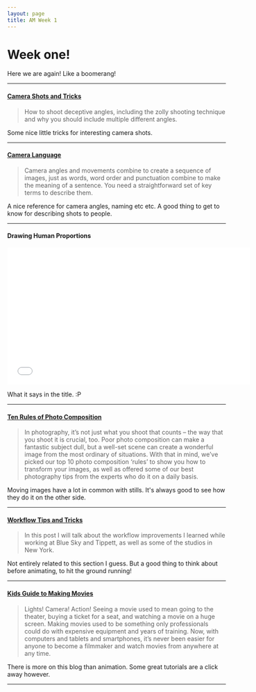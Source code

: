 ```yaml
---
layout: page
title: AM Week 1
---
```


# Week one!

Here we are again! Like a boomerang!

----

#### [Camera Shots and Tricks](http://www.videomaker.com/video/watch/tips-and-techniques/531-camera-shots-tricks-deceptive-angles-and-zolly-shooting)

>How to shoot deceptive angles, including the zolly shooting technique and why you should include multiple different angles.

Some nice little tricks for interesting camera shots.

----

#### [Camera Language](http://www.mediaknowall.com/camangles.html)

>Camera angles and movements combine to create a sequence of images, just as words, word order and punctuation combine to make the meaning of a sentence. You need a straightforward set of key terms to describe them.

A nice reference for camera angles, naming etc etc. A good thing to get to know for describing shots to people.

----

#### Drawing Human Proportions

<div class="js-video [vimeo, widescreen]"><iframe width="560" height="315" src="//www.youtube-nocookie.com/embed/eVBAPGBlnls?rel=0" frameborder="0" allowfullscreen></iframe></div>

What it says in the title. :P

----

#### [Ten Rules of Photo Composition](http://www.digitalcameraworld.com/2012/04/12/10-rules-of-photo-composition-and-why-they-work/)

>In photography, it’s not just what you shoot that counts – the way that you shoot it is crucial, too. Poor photo composition can make a fantastic subject dull, but a well-set scene can create a wonderful image from the most ordinary of situations. With that in mind, we’ve picked our top 10 photo composition ‘rules’ to show you how to transform your images, as well as offered some of our best photography tips from the experts who do it on a daily basis.

Moving images have a lot in common with stills. It's always good to see how they do it on the other side.

----

#### [Workflow Tips and Tricks](http://www.kenmusicanimator.com/KennyMusicAnimator/MyAnimationBlog/Entries/2010/4/25_Animation_Workflow_Tips_and_Tricks.html)

>In this post I will talk about the workflow improvements I learned while working at Blue Sky and Tippett, as well as some of the studios in New York.

Not entirely related to this section I guess. But a good thing to think about before animating, to hit the ground running!

----

#### [Kids Guide to Making Movies](https://seatup.com/blog/kids-guide-to-making-movies)

>Lights! Camera! Action! Seeing a movie used to mean going to the theater, buying a ticket for a seat, and watching a movie on a huge screen. Making movies used to be something only professionals could do with expensive equipment and years of training. Now, with computers and tablets and smartphones, it’s never been easier for anyone to become a filmmaker and watch movies from anywhere at any time.

There is more on this blog than animation. Some great tutorials are a click away however.

----
